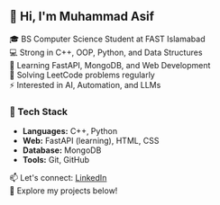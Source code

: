 ## 👋 Hi, I'm Muhammad Asif

🎓 BS Computer Science Student at FAST Islamabad  
💻 Strong in C++, OOP, Python, and Data Structures  
🔭 Learning FastAPI, MongoDB, and Web Development  
🧠 Solving LeetCode problems regularly  
⚡ Interested in AI, Automation, and LLMs  

### 🚀 Tech Stack
- **Languages:** C++, Python  
- **Web:** FastAPI (learning), HTML, CSS  
- **Database:** MongoDB  
- **Tools:** Git, GitHub

📫 Let's connect: [LinkedIn](https://www.linkedin.com/in/muhamd-asif)  
🔗 Explore my projects below!
